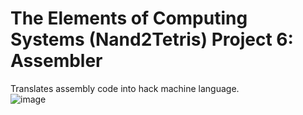# The Elements of Computing Systems (Nand2Tetris) Project 6: Assembler 
Translates assembly code into hack machine language. <br>
![image](https://github.com/notDroid/n2t-hack-assembler/assets/127229451/d6b6844a-c074-459f-af76-60342bcde301)
